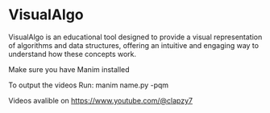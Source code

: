 # VisualAlgo

VisualAlgo is an educational tool designed to provide a visual representation of algorithms and data structures, offering an intuitive and engaging way to understand how these concepts work. 

Make sure you have Manim installed

To output the videos
Run:
manim name.py -pqm

Videos avalible on
https://www.youtube.com/@clapzy7

